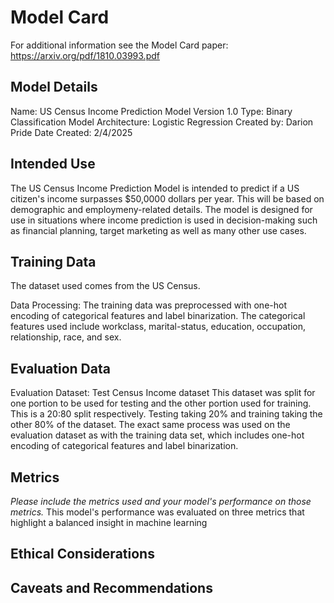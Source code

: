 # Model Card

For additional information see the Model Card paper: https://arxiv.org/pdf/1810.03993.pdf

## Model Details
Name: US Census Income Prediction Model Version 1.0
Type: Binary Classification
Model Architecture: Logistic Regression
Created by: Darion Pride
Date Created: 2/4/2025

## Intended Use
The US Census Income Prediction Model is intended to predict if a US citizen's income surpasses $50,0000 dollars per year. This will be based on demographic and employmeny-related details. The model is designed for use in situations where income prediction is used in decision-making such as financial planning, target marketing as well as many other use cases.

## Training Data
The dataset used comes from the US Census.

Data Processing: The training data was preprocessed with one-hot encoding of categorical features and label binarization. The categorical features used include workclass, marital-status, education, occupation, relationship, race, and sex.

## Evaluation Data
Evaluation Dataset: Test Census Income dataset
This dataset was split for one portion to be used for testing and the other portion used for training. This is a 20:80 split respectively. Testing taking 20% and training taking the other 80% of the dataset. The exact same process was used on the evaluation dataset as with the training data set, which includes one-hot encoding of categorical features and label binarization.

## Metrics
_Please include the metrics used and your model's performance on those metrics._
This model's performance was evaluated on three metrics that highlight a balanced insight in machine learning 

## Ethical Considerations

## Caveats and Recommendations
